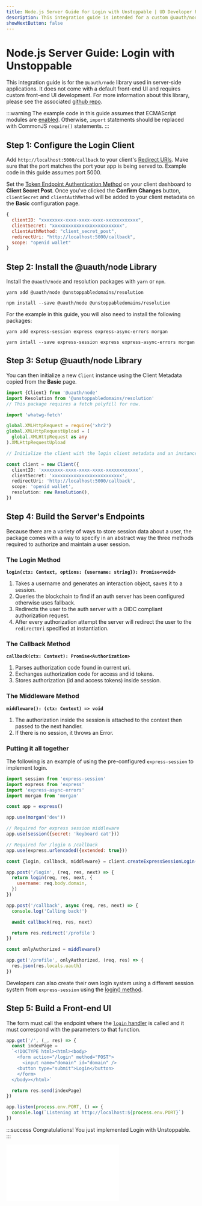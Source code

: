 ```yaml
---
title: Node.js Server Guide for Login with Unstoppable | UD Developer Portal
description: This integration guide is intended for a custom @uauth/node integration for server-side applications and does not come with a default front-end UI.
showNextButton: false
---
```


# Node.js Server Guide: Login with Unstoppable

This integration guide is for the `@uauth/node` library used in server-side applications. It does not come with a default front-end UI and requires custom front-end UI development. For more information about this library, please see the associated [github repo](https://github.com/unstoppabledomains/uauth/tree/main/packages/node).

:::warning
The example code in this guide assumes that ECMAScript modules are [enabled](https://nodejs.org/dist/latest-v16.x/docs/api/esm.html#enabling). Otherwise, `import` statements should be replaced with CommonJS `require()` statements.
:::

## Step 1: Configure the Login Client

Add `http://localhost:5000/callback` to your client's [Redirect URIs](/login-with-unstoppable/login-integration-guides/login-client-configuration.md#redirect-uris). Make sure that the port matches the port your app is being served to. Example code in this guide assumes port 5000.

Set the [Token Endpoint Authentication Method](/login-with-unstoppable/login-integration-guides/login-client-configuration/#token-endpoint-authentication-method) on your client dashboard to **Client Secret Post**. Once you've clicked the **Confirm Changes** button, `clientSecret` and `clientAuthMethod` will be added to your client metadata on the **Basic** configuration page.

```javascript
{
  clientID: "xxxxxxxx-xxxx-xxxx-xxxx-xxxxxxxxxxxx",
  clientSecret: "xxxxxxxxxxxxxxxxxxxxxxxxxx",
  clientAuthMethod: "client_secret_post",
  redirectUri: "http://localhost:5000/callback",
  scope: "openid wallet"
}
```

## Step 2: Install the @uauth/node Library

Install the `@uauth/node` and resolution packages with `yarn` or `npm`.

```shell yarn
yarn add @uauth/node @unstoppabledomains/resolution
```

```shell npm
npm install --save @uauth/node @unstoppabledomains/resolution
```

For the example in this guide, you will also need to install the following packages:

```shell yarn
yarn add express-session express express-async-errors morgan
```

```shell npm
yarn intall --save express-session express express-async-errors morgan
```

## Step 3: Setup @uauth/node Library
 
You can then initialize a new `Client` instance using the Client Metadata copied from the **Basic** page.

```typescript
import {Client} from '@uauth/node'
import Resolution from '@unstoppabledomains/resolution'
// This package requires a fetch polyfill for now.

import 'whatwg-fetch'

global.XMLHttpRequest = require('xhr2')
global.XMLHttpRequestUpload = (
  global.XMLHttpRequest as any
).XMLHttpRequestUpload

// Initialize the client with the login client metadata and an instance of Resolution

const client = new Client({
  clientID: 'xxxxxxxx-xxxx-xxxx-xxxx-xxxxxxxxxxxx',
  clientSecret: 'xxxxxxxxxxxxxxxxxxxxxxxxxx',
  redirectUri: 'http://localhost:5000/callback',
  scope: 'openid wallet',
  resolution: new Resolution(),
})
```

## Step 4: Build the Server's Endpoints

Because there are a variety of ways to store session data about a user, the package comes with a way to specify in an abstract way the three methods required to authorize and maintain a user session.

### The Login Method

**`login(ctx: Context, options: {username: string}): Promise<void>`**

1. Takes a username and generates an interaction object, saves it to a session.
2. Queries the blockchain to find if an auth server has been configured otherwise uses fallback.
3. Redirects the user to the auth server with a OIDC compliant authorization request.
4. After every authorization attempt the server will redirect the user to the `redirectUri` specified at instantiation.

### The Callback Method

**`callback(ctx: Context): Promise<Authorization>`**

1. Parses authorization code found in current uri.
2. Exchanges authorization code for access and id tokens.
3. Stores authorization (id and access tokens) inside session.

### The Middleware Method

**`middleware(): (ctx: Context) => void`**

1. The authorization inside the session is attached to the context then passed to the next handler.
2. If there is no session, it throws an Error.

### Putting it all together

The following is an example of using the pre-configured `express-session` to implement login.

```javascript
import session from 'express-session'
import express from 'express'
import 'express-async-errors'
import morgan from 'morgan'

const app = express()

app.use(morgan('dev'))

// Required for express session middleware
app.use(session({secret: 'keyboard cat'}))

// Required for /login & /callback
app.use(express.urlencoded({extended: true}))

const {login, callback, middleware} = client.createExpressSessionLogin()

app.post('/login', (req, res, next) => {
  return login(req, res, next, {
    username: req.body.domain,
  })
})

app.post('/callback', async (req, res, next) => {
  console.log('Calling back!')

  await callback(req, res, next)

  return res.redirect('/profile')
})

const onlyAuthorized = middleware()

app.get('/profile', onlyAuthorized, (req, res) => {
  res.json(res.locals.uauth)
})
```

Developers can also create their own login system using a different session system from `express-session` using the [login() method](#the-login-method).

## Step 5: Build a Front-end UI

The form must call the endpoint where the [`login` handler](node-js-server-guide.md#the-login-method) is called and it must correspond with the parameters to that function.

```javascript
app.get('/', (_, res) => {
  const indexPage = 
  `<!DOCTYPE html><html><body>
    <form action="/login" method="POST">
      <input name="domain" id="domain" />
    <button type="submit">Login</button>
    </form>
  </body></html>`

  return res.send(indexPage)
})

app.listen(process.env.PORT, () => {
  console.log(`Listening at http://localhost:${process.env.PORT}`)
})
```

:::success Congratulations!
You just implemented Login with Unstoppable.
:::

<embed src="/snippets/_login-paths-next.md" />